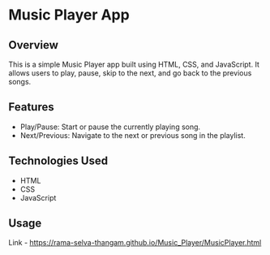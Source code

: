 # Music Player App

## Overview

This is a simple Music Player app built using HTML, CSS, and JavaScript. It allows users to play, pause, skip to the next, and go back to the previous songs.

## Features

- Play/Pause: Start or pause the currently playing song.
- Next/Previous: Navigate to the next or previous song in the playlist.

## Technologies Used

- HTML
- CSS
- JavaScript

## Usage
Link - https://rama-selva-thangam.github.io/Music_Player/MusicPlayer.html

